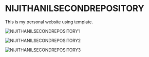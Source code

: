 # NIJITHANILSECONDREPOSITORY

This is my personal website using template.

![NIJITHANILSECONDREPOSITORY1](https://user-images.githubusercontent.com/83776819/169507565-398fea8f-3b68-4c80-a88e-4d9c3e9cd16a.png)

![NIJITHANILSECONDREPOSITORY2](https://user-images.githubusercontent.com/83776819/169508457-5648ae62-2027-4e64-bbd8-01a08b2bd5f3.png)

![NIJITHANILSECONDREPOSITORY3](https://user-images.githubusercontent.com/83776819/169507823-02d67187-c3a9-4ca4-908a-eb95662af1a5.png)


